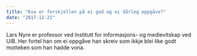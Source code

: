```yaml
---
title: "Kva er forskjellen på ei god og ei dårleg oppgåve?"
date: "2017-12-21"
---
```


Lars Nyre er professor ved Institutt for informasjons- og medievitskap ved UiB. Her fortel han om ei oppgåve han skreiv som ikkje blei like godt motteken som han hadde vona.
